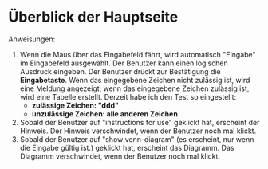 # Überblick der Hauptseite
Anweisungen:
1. Wenn die Maus über das Eingabefeld fährt, wird automatisch "Eingabe" im Eingabefeld ausgewählt. Der Benutzer kann einen logischen Ausdruck eingeben. Der Benutzer drückt zur Bestätigung die **Eingabetaste**.
   Wenn das eingegebene Zeichen nicht zulässig ist, wird eine Meldung angezeigt, wenn das eingegebene Zeichen zulässig ist, wird eine Tabelle erstellt.
   Derzeit habe ich den Test so eingestellt:
    * **zulässige Zeichen: "ddd"**
    * **unzulässige Zeichen: alle anderen Zeichen**
2. Sobald der Benutzer auf "instructions for use" geklickt hat, erscheint der Hinweis. Der Hinweis verschwindet, wenn der Benutzer noch mal klickt.
3. Sobald der Benutzer auf "show venn-diagram" (es erscheint, nur wenn die Eingabe gültig ist.) geklickt hat, erscheint das Diagramm. Das Diagramm verschwindet, wenn der Benutzer noch mal klickt.
